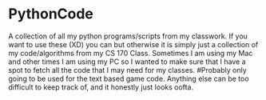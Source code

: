 # PythonCode
A collection of all my python programs/scripts from my classwork. 
If you want to use these (XD) you can but otherwise it is simply just a collection of my code/algorithms from my CS 170 Class. 
Sometimes I am using my Mac and other times I am using my PC so I wanted to make sure that I have a spot to fetch all the code that I may need for my classes. 
#Probably only going to be used for the text based game code. 
Anything else can be too difficult to keep track of, and it honestly just looks oofta. 
